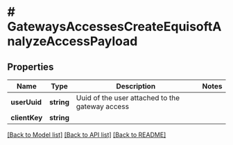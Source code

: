 # # GatewaysAccessesCreateEquisoftAnalyzeAccessPayload

## Properties

Name | Type | Description | Notes
------------ | ------------- | ------------- | -------------
**userUuid** | **string** | Uuid of the user attached to the gateway access | 
**clientKey** | **string** |  | 

[[Back to Model list]](../../README.md#documentation-for-models) [[Back to API list]](../../README.md#documentation-for-api-endpoints) [[Back to README]](../../README.md)


